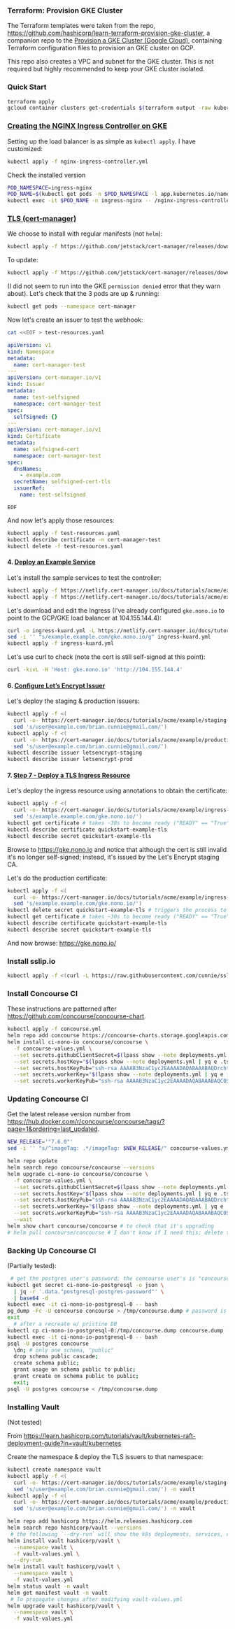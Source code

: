 ### Terraform: Provision GKE Cluster

The Terraform templates were taken from the repo,
<https://github.com/hashicorp/learn-terraform-provision-gke-cluster>, a
companion repo to the [Provision a GKE Cluster (Google
Cloud)](https://learn.hashicorp.com/terraform/kubernetes/provision-gke-cluster),
containing Terraform configuration files to provision an GKE cluster on GCP.

This repo also creates a VPC and subnet for the GKE cluster. This is not
required but highly recommended to keep your GKE cluster isolated.

### Quick Start

```bash
terraform apply
gcloud container clusters get-credentials $(terraform output -raw kubernetes_cluster_name) --zone $(terraform output -raw zone)
```

### [Creating the NGINX Ingress Controller on GKE](https://kubernetes.github.io/ingress-nginx/deploy/#gce-gke)

Setting up the load balancer is as simple as `kubectl apply`. I have customized:

```bash
kubectl apply -f nginx-ingress-controller.yml
```
Check the installed version
```bash
POD_NAMESPACE=ingress-nginx
POD_NAME=$(kubectl get pods -n $POD_NAMESPACE -l app.kubernetes.io/name=ingress-nginx --field-selector=status.phase=Running -o jsonpath='{.items[0].metadata.name}')
kubectl exec -it $POD_NAME -n ingress-nginx -- /nginx-ingress-controller --version # --help is useful, too
```

### [TLS (cert-manager)](https://cert-manager.io/docs/installation/kubernetes/)

We choose to install with regular manifests (not `helm`):
```bash
kubectl apply -f https://github.com/jetstack/cert-manager/releases/download/v1.4.0/cert-manager.yaml
```
To update:
```bash
kubectl apply -f https://github.com/jetstack/cert-manager/releases/download/v1.6.0/cert-manager.yaml
```

(I did not seem to run into the GKE `permission denied` error that they warn
about). Let's check that the 3 pods are up & running:

```bash
kubectl get pods --namespace cert-manager
```

Now let's create an issuer to test the webhook:
```bash
cat <<EOF > test-resources.yaml
```
```yaml
apiVersion: v1
kind: Namespace
metadata:
  name: cert-manager-test
---
apiVersion: cert-manager.io/v1
kind: Issuer
metadata:
  name: test-selfsigned
  namespace: cert-manager-test
spec:
  selfSigned: {}
---
apiVersion: cert-manager.io/v1
kind: Certificate
metadata:
  name: selfsigned-cert
  namespace: cert-manager-test
spec:
  dnsNames:
    - example.com
  secretName: selfsigned-cert-tls
  issuerRef:
    name: test-selfsigned
```
```
EOF
```

And now let's apply those resources:
```bash
kubectl apply -f test-resources.yaml
kubectl describe certificate -n cert-manager-test
kubectl delete -f test-resources.yaml
```

#### 4. [Deploy an Example Service](https://cert-manager.io/docs/tutorials/acme/ingress/#step-4-deploy-an-example-service)

Let's install the sample services to test the controller:
```bash
kubectl apply -f https://netlify.cert-manager.io/docs/tutorials/acme/example/deployment.yaml
kubectl apply -f https://netlify.cert-manager.io/docs/tutorials/acme/example/service.yaml
```

Let's download and edit the Ingress (I've already configured `gke.nono.io` to
point to the GCP/GKE load balancer at 104.155.144.4):
```bash
curl -o ingress-kuard.yml -L https://netlify.cert-manager.io/docs/tutorials/acme/example/ingress.yaml
sed -i '' "s/example.example.com/gke.nono.io/g" ingress-kuard.yml
kubectl apply -f ingress-kuard.yml
```

Let's use curl to check (note the cert is still self-signed at this point):
```bash
curl -kivL -H 'Host: gke.nono.io' 'http://104.155.144.4'
```

#### 6. [Configure Let’s Encrypt Issuer](https://cert-manager.io/docs/tutorials/acme/ingress/#step-6-configure-let-s-encrypt-issuer)

Let's deploy the staging & production issuers:
```bash
kubectl apply -f <(
  curl -o- https://cert-manager.io/docs/tutorials/acme/example/staging-issuer.yaml |
  sed 's/user@example.com/brian.cunnie@gmail.com/')
kubectl apply -f <(
  curl -o- https://cert-manager.io/docs/tutorials/acme/example/production-issuer.yaml |
  sed 's/user@example.com/brian.cunnie@gmail.com/')
kubectl describe issuer letsencrypt-staging
kubectl describe issuer letsencrypt-prod
```

#### 7. [Step 7 - Deploy a TLS Ingress Resource](https://cert-manager.io/docs/tutorials/acme/ingress/#step-7-deploy-a-tls-ingress-resource)

Let's deploy the ingress resource using annotations to obtain the certificate:
```bash
kubectl apply -f <(
  curl -o- https://cert-manager.io/docs/tutorials/acme/example/ingress-tls.yaml |
  sed 's/example.example.com/gke.nono.io/')
kubectl get certificate # takes ~30s to become ready ("READY" == "True")
kubectl describe certificate quickstart-example-tls
kubectl describe secret quickstart-example-tls
```

Browse to <https://gke.nono.io> and notice that although the cert is still
invalid it's no longer self-signed; instead, it's issued by the Let's Encrypt
staging CA.

Let's do the production certificate:

```bash
kubectl apply -f <(
  curl -o- https://cert-manager.io/docs/tutorials/acme/example/ingress-tls-final.yaml |
  sed 's/example.example.com/gke.nono.io/')
kubectl delete secret quickstart-example-tls # triggers the process to get a new certificate
kubectl get certificate # takes ~30s to become ready ("READY" == "True")
kubectl describe certificate quickstart-example-tls
kubectl describe secret quickstart-example-tls
```

And now browse: <https://gke.nono.io/>

### Install sslip.io

```bash
kubectl apply -f <(curl -L https://raw.githubusercontent.com/cunnie/sslip.io/master/k8s/sslip.io.yml)
```

### Install Concourse CI

These instructions are patterned after
<https://github.com/concourse/concourse-chart>.

```bash
kubectl apply -f concourse.yml
helm repo add concourse https://concourse-charts.storage.googleapis.com/
helm install ci-nono-io concourse/concourse \
  -f concourse-values.yml \
  --set secrets.githubClientSecret=$(lpass show --note deployments.yml | yq e .github_concourse_nono_auth_client_secret -) \
  --set secrets.hostKey="$(lpass show --note deployments.yml | yq e .tsa_host_key.private_key -)" \
  --set secrets.hostKeyPub="ssh-rsa AAAAB3NzaC1yc2EAAAADAQABAAABAQDrchtcCq6WFbl2xlWaKQP1UIUDUPPjKrndtrPXFArPs4+zOn5RcGf4zpO2GUD8fZl+8tikG7b+YQTfyOB08zeuA+WqpBVmiaXyK7OJhzuEWwqa60p5Ni1SyNRtcgntY8DLkKnWqzhDaVT/FcXIbnDfyMCDxp7Gs023jha3IGKeIIhRsOkJDcsfByxF63GP70WEs49JNToDCC3CIo8JEGXunjF1matILpJhupsa3obMOk2OCGNI9nleiRfSjE51f9hzYAa1wKqCoBbgOtVQ3mz59yxTFobVZFBP6fZX2GWXaLWHPPiAUtMhiL87pHsa43K0iiV6Yk59yoZ67mOdachp web@ci.nono.io" \
  --set secrets.workerKey="$(lpass show --note deployments.yml | yq e .worker_key.private_key -)" \
  --set secrets.workerKeyPub="ssh-rsa AAAAB3NzaC1yc2EAAAADAQABAAABAQC0SIrGT+qIE7w8i67B/YDCfHINEU0LUP67SesaPaesq26rb/HHckPvBfRj+gCxKMvmTipUIVaQLBZlsPEMb+1V8xJBs2s4+9MU6QG6i7CEYTWyYlhVSDxU4HtwxGGnW9c5lASBB1jPkx2gWv0kgQYXQfrcbXSJ4fUtgdo0ZtePnXV7Qd30YUoR2fcuqEdAGg0S317V54vgeD2tfL04Qwhyu2Hbz4ZwTyhNe1YNcKET6v8ttRjVOIfMe+FF+JHqGJUiu5jygJ2p+29sm50JHEuxK+HjYpajmW8BRmXK7fIvDX24RDIs9ACZ+s+asEU8yEKkmdnFB5kUAukQWRuqUWYd worker@ci.nono.io"
```

### Updating Concourse CI

Get the latest release version number from
<https://hub.docker.com/r/concourse/concourse/tags/?page=1&ordering=last_updated>.

```bash
NEW_RELEASE='"7.6.0"'
sed -i '' "s/^imageTag: .*/imageTag: $NEW_RELEASE/" concourse-values.yml
```
```bash
helm repo update
helm search repo concourse/concourse --versions
helm upgrade ci-nono-io concourse/concourse \
  -f concourse-values.yml \
  --set secrets.githubClientSecret=$(lpass show --note deployments.yml | yq e .github_concourse_nono_auth_client_secret -) \
  --set secrets.hostKey="$(lpass show --note deployments.yml | yq e .tsa_host_key.private_key -)" \
  --set secrets.hostKeyPub="ssh-rsa AAAAB3NzaC1yc2EAAAADAQABAAABAQDrchtcCq6WFbl2xlWaKQP1UIUDUPPjKrndtrPXFArPs4+zOn5RcGf4zpO2GUD8fZl+8tikG7b+YQTfyOB08zeuA+WqpBVmiaXyK7OJhzuEWwqa60p5Ni1SyNRtcgntY8DLkKnWqzhDaVT/FcXIbnDfyMCDxp7Gs023jha3IGKeIIhRsOkJDcsfByxF63GP70WEs49JNToDCC3CIo8JEGXunjF1matILpJhupsa3obMOk2OCGNI9nleiRfSjE51f9hzYAa1wKqCoBbgOtVQ3mz59yxTFobVZFBP6fZX2GWXaLWHPPiAUtMhiL87pHsa43K0iiV6Yk59yoZ67mOdachp web@ci.nono.io" \
  --set secrets.workerKey="$(lpass show --note deployments.yml | yq e .worker_key.private_key -)" \
  --set secrets.workerKeyPub="ssh-rsa AAAAB3NzaC1yc2EAAAADAQABAAABAQC0SIrGT+qIE7w8i67B/YDCfHINEU0LUP67SesaPaesq26rb/HHckPvBfRj+gCxKMvmTipUIVaQLBZlsPEMb+1V8xJBs2s4+9MU6QG6i7CEYTWyYlhVSDxU4HtwxGGnW9c5lASBB1jPkx2gWv0kgQYXQfrcbXSJ4fUtgdo0ZtePnXV7Qd30YUoR2fcuqEdAGg0S317V54vgeD2tfL04Qwhyu2Hbz4ZwTyhNe1YNcKET6v8ttRjVOIfMe+FF+JHqGJUiu5jygJ2p+29sm50JHEuxK+HjYpajmW8BRmXK7fIvDX24RDIs9ACZ+s+asEU8yEKkmdnFB5kUAukQWRuqUWYd worker@ci.nono.io" \
  --wait
helm show chart concourse/concourse # to check that it's upgrading
# helm pull concourse/concourse # I don't know if I need this; delete this line if I don't
```

### Backing Up Concourse CI

(Partially tested):

```bash
 # get the postgres user's password; the concourse user's is "concourse"
kubectl get secret ci-nono-io-postgresql -o json \
  | jq -r '.data."postgresql-postgres-password"' \
  | base64 -d
kubectl exec -it ci-nono-io-postgresql-0 -- bash
pg_dump -Fc -U concourse concourse > /tmp/concourse.dump # password is "concourse"
exit
  # after a recreate w/ pristine DB
kubectl cp ci-nono-io-postgresql-0:/tmp/concourse.dump concourse.dump
kubectl exec -it ci-nono-io-postgresql-0 -- bash
psql -U postgres concourse
  \dn; # only one schema, "public"
  drop schema public cascade;
  create schema public;
  grant usage on schema public to public;
  grant create on schema public to public;
  exit;
psql -U postgres concourse < /tmp/concourse.dump
```

### Installing Vault

(Not tested)

From
<https://learn.hashicorp.com/tutorials/vault/kubernetes-raft-deployment-guide?in=vault/kubernetes>

Create the namespace & deploy the TLS issuers to that namespace:
```bash
kubectl create namespace vault
kubectl apply -f <(
  curl -o- https://cert-manager.io/docs/tutorials/acme/example/staging-issuer.yaml |
  sed 's/user@example.com/brian.cunnie@gmail.com/') -n vault
kubectl apply -f <(
  curl -o- https://cert-manager.io/docs/tutorials/acme/example/production-issuer.yaml |
  sed 's/user@example.com/brian.cunnie@gmail.com/') -n vault
```

```bash
helm repo add hashicorp https://helm.releases.hashicorp.com
helm search repo hashicorp/vault --versions
 # the following `--dry-run` will show the k8s deployments, services, etc.
helm install vault hashicorp/vault \
  --namespace vault \
  -f vault-values.yml \
  --dry-run
helm install vault hashicorp/vault \
  --namespace vault \
  -f vault-values.yml
helm status vault -n vault
helm get manifest vault -n vault
 # To propagate changes after modifying vault-values.yml
helm upgrade vault hashicorp/vault \
  --namespace vault \
  -f vault-values.yml
```
